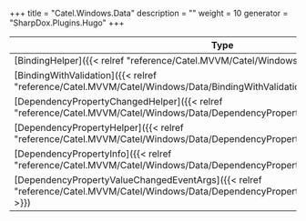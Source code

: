 

+++
title = "Catel.Windows.Data" 
description = ""
weight = 10
generator = "SharpDox.Plugins.Hugo"
+++

Type|Description
---|---
[BindingHelper]({{&lt; relref "reference/Catel.MVVM/Catel/Windows/Data/BindingHelper.md" &gt;}})| 
[BindingWithValidation]({{&lt; relref "reference/Catel.MVVM/Catel/Windows/Data/BindingWithValidation.md" &gt;}})| 
[DependencyPropertyChangedHelper]({{&lt; relref "reference/Catel.MVVM/Catel/Windows/Data/DependencyPropertyChangedHelper.md" &gt;}})| 
[DependencyPropertyHelper]({{&lt; relref "reference/Catel.MVVM/Catel/Windows/Data/DependencyPropertyHelper.md" &gt;}})| 
[DependencyPropertyInfo]({{&lt; relref "reference/Catel.MVVM/Catel/Windows/Data/DependencyPropertyInfo.md" &gt;}})| 
[DependencyPropertyValueChangedEventArgs]({{&lt; relref "reference/Catel.MVVM/Catel/Windows/Data/DependencyPropertyValueChangedEventArgs.md" &gt;}})| 

